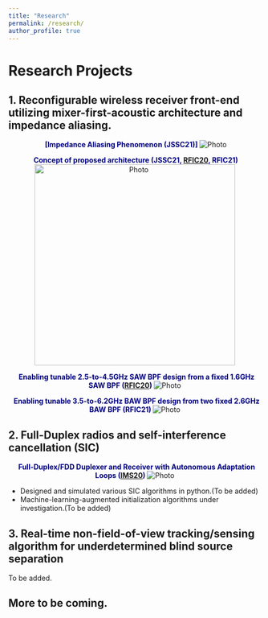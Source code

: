 ```yaml
---
title: "Research"
permalink: /research/
author_profile: true
---
```


# Research Projects
## 1. Reconfigurable wireless receiver front-end utilizing mixer-first-acoustic architecture and impedance aliasing. 
<p align="center">
  <b><span style="color:Navy">[Impedance Aliasing Phenomenon (JSSC21)] </span></b>
  <img src="https://seoyumyum.github.io/files/ImpedanceAliasing.png?raw=true" alt="Photo"> 
</p>

<p align="center">
  <b><span style="color:Navy">Concept of proposed architecture (JSSC21, <a href="https://ieeexplore.ieee.org/abstract/document/9218392">RFIC20</a>, RFIC21) </span></b>
  <img src="https://seoyumyum.github.io/files/MixFirstAcoustic_Concept.png?raw=true" alt="Photo", style="width: 400px;"/> 
</p>

<p align="center">
  <b><span style="color:Navy"> Enabling tunable 2.5-to-4.5GHz SAW BPF design from a fixed 1.6GHz SAW BPF (<a href="https://ieeexplore.ieee.org/abstract/document/9218392">RFIC20</a>) </span></b>
  <img src="https://seoyumyum.github.io/files/2020-mixerfirst_orig.png?raw=true" alt="Photo"> 
</p>

<p align="center">
  <b><span style="color:Navy"> Enabling tunable 3.5-to-6.2GHz BAW BPF design from two fixed 2.6GHz BAW BPF (RFIC21) </span></b>
  <img src="https://seoyumyum.github.io/files/RFIC21_Concept_Full.png?raw=true" alt="Photo"> 
</p>

## 2. Full-Duplex radios and self-interference cancellation (SIC)
<p align="center">
  <b><span style="color:Navy"> Full-Duplex/FDD Duplexer and Receiver with Autonomous Adaptation Loops (<a href="https://ieeexplore.ieee.org/abstract/document/9223872/">IMS20</a>) </span></b>
  <img src="https://seoyumyum.github.io/files/2020-fddfdrx_orig.png?raw=true" alt="Photo"> 
</p>

* Designed and simulated various SIC algorithms in python.(To be added)
* Machine-learning-augmented initialization algorithms under investigation.(To be added)

## 3. Real-time non-field-of-view tracking/sensing algorithm for underdetermined blind source separation 
To be added.

## More to be coming.

 



